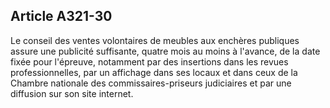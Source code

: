 Article A321-30
----
Le conseil des ventes volontaires de meubles aux enchères publiques assure une
publicité suffisante, quatre mois au moins à l'avance, de la date fixée pour
l'épreuve, notamment par des insertions dans les revues professionnelles, par un
affichage dans ses locaux et dans ceux de la Chambre nationale des
commissaires-priseurs judiciaires et par une diffusion sur son site internet.
